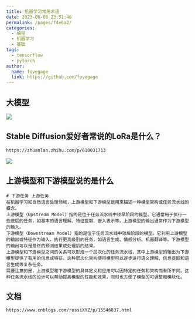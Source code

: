 ```yaml
---
title: 机器学习常用术语
date: 2023-06-08 23:51:46
permalink: /pages/f4e6a2/
categories:
  - 编程
  - 机器学习
  - 基础
tags:
  - tensorflow
  - pytorch
author:
  name: fovegage
  link: https://github.com/fovegage
---
```


## 大模型

![](https://obsidian-foveagge.oss-cn-beijing.aliyuncs.com/blog/awXMxg.png)

## Stable Diffusion爱好者常说的LoRa是什么？

```
https://zhuanlan.zhihu.com/p/610031713
```

![](https://obsidian-foveagge.oss-cn-beijing.aliyuncs.com/blog/FFpQEB.png)

## 上游模型和下游模型说的是什么

```
# 下游任务 上游任务
在机器学习和自然语言处理领域，上游模型和下游模型是用来描述一种模型架构或任务流水线的概念。
上游模型（Upstream Model）指的是位于任务流水线中较早阶段的模型。它通常用于执行一些底层的任务，如基本的语言理解、特征提取、嵌入表示等。上游模型的输出通常作为下游模型的输入。
下游模型（Downstream Model）指的是位于任务流水线中较后阶段的模型。它利用上游模型的输出或特征作为输入，执行更高级别的任务，如语言生成、情感分析、机器翻译等。下游模型的输出可以是最终的预测结果或处理后的结果。
上游模型和下游模型之间的关系可以形成一个层次化的任务流水线，其中上游模型的输出为下游模型提供了有用的信息或特征。这种层次化架构使得模型可以逐步进行语义理解、信息提取和语言生成等复杂任务。
需要注意的是，上游模型和下游模型的具体定义和应用可以因特定的任务和架构而有所不同。这种任务流水线的设计可以帮助提高模型的性能和效果，同时也方便了模型的可调整和模块化。
```

## 文档

```
https://www.cnblogs.com/rossiXYZ/p/15546837.html
```